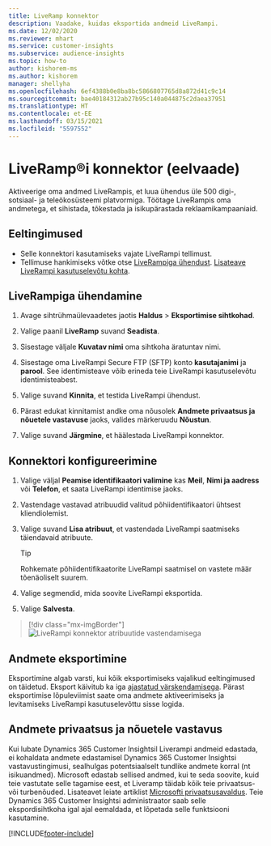 ```yaml
---
title: LiveRamp konnektor
description: Vaadake, kuidas eksportida andmeid LiveRampi.
ms.date: 12/02/2020
ms.reviewer: mhart
ms.service: customer-insights
ms.subservice: audience-insights
ms.topic: how-to
author: kishorem-ms
ms.author: kishorem
manager: shellyha
ms.openlocfilehash: 6ef4388b0e8ba8bc5866807765d8a872d41c9c14
ms.sourcegitcommit: bae40184312ab27b95c140a044875c2daea37951
ms.translationtype: HT
ms.contentlocale: et-EE
ms.lasthandoff: 03/15/2021
ms.locfileid: "5597552"
---
```

# <a name="liverampreg-connector-preview"></a>LiveRamp&reg;i konnektor (eelvaade)

Aktiveerige oma andmed LiveRampis, et luua ühendus üle 500 digi-, sotsiaal- ja teleökosüsteemi platvormiga. Töötage LiveRampis oma andmetega, et sihistada, tõkestada ja isikupärastada reklaamikampaaniaid.

## <a name="prerequisites"></a>Eeltingimused

- Selle konnektori kasutamiseks vajate LiveRampi tellimust.
- Tellimuse hankimiseks võtke otse [LiveRampiga ühendust](https://liveramp.com/contact/). [Lisateave LiveRampi kasutuselevõtu kohta](https://liveramp.com/our-platform/data-onboarding/).

## <a name="connect-to-liveramp"></a>LiveRampiga ühendamine

1. Avage sihtrühmaülevaadetes jaotis **Haldus** > **Eksportimise sihtkohad**.

1. Valige paanil **LiveRamp** suvand **Seadista**.

1. Sisestage väljale **Kuvatav nimi** oma sihtkoha äratuntav nimi.

1. Sisestage oma LiveRampi Secure FTP (SFTP) konto **kasutajanimi** ja **parool**.
See identimisteave võib erineda teie LiveRampi kasutuselevõtu identimisteabest.

1. Valige suvand **Kinnita**, et testida LiveRampi ühendust.

1. Pärast edukat kinnitamist andke oma nõusolek **Andmete privaatsus ja nõuetele vastavuse** jaoks, valides märkeruudu **Nõustun**.

1. Valige suvand **Järgmine**, et häälestada LiveRampi konnektor.

## <a name="configure-the-connector"></a>Konnektori konfigureerimine

1. Valige väljal **Peamise identifikaatori valimine** kas **Meil**, **Nimi ja aadress** või **Telefon**, et saata LiveRampi identimise jaoks.

1. Vastendage vastavad atribuudid valitud põhiidentifikaatori ühtsest kliendiolemist.

1. Valige suvand **Lisa atribuut**, et vastendada LiveRampi saatmiseks täiendavaid atribuute.

   > [!TIP]
   > Rohkemate põhiidentifikaatorite LiveRampi saatmisel on vastete määr tõenäoliselt suurem.

1. Valige segmendid, mida soovite LiveRampi eksportida.

1. Valige **Salvesta**.

> [!div class="mx-imgBorder"]
> ![LiveRampi konnektor atribuutide vastendamisega](media/export-liveramp-segments.png "LiveRampi konnektor atribuutide vastendamisega")

## <a name="export-the-data"></a>Andmete eksportimine

Eksportimine algab varsti, kui kõik eksportimiseks vajalikud eeltingimused on täidetud. Eksport käivitub ka iga [ajastatud värskendamisega](system.md#schedule-tab).
Pärast eksportimise lõpuleviimist saate oma andmete aktiveerimiseks ja levitamiseks LiveRampi kasutuselevõttu sisse logida.

## <a name="data-privacy-and-compliance"></a>Andmete privaatsus ja nõuetele vastavus

Kui lubate Dynamics 365 Customer Insightsil Liverampi andmeid edastada, ei kohaldata andmete edastamisel Dynamics 365 Customer Insightsi vastavustingimusi, sealhulgas potentsiaalselt tundlike andmete korral (nt isikuandmed). Microsoft edastab sellised andmed, kui te seda soovite, kuid teie vastutate selle tagamise eest, et Liveramp täidab kõik teie privaatsus- või turbenõuded. Lisateavet leiate artiklist [Microsofti privaatsusavaldus](https://go.microsoft.com/fwlink/?linkid=396732).
Teie Dynamics 365 Customer Insightsi administraator saab selle ekspordisihtkoha igal ajal eemaldada, et lõpetada selle funktsiooni kasutamine.

[!INCLUDE[footer-include](../includes/footer-banner.md)]
